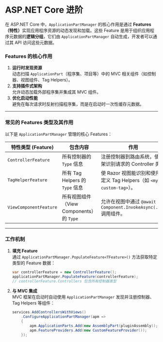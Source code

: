 # ASP.NET Core 进阶

在 ASP.NET Core 中，`ApplicationPartManager` 的核心作用是通过 ​**​Features（特性）​**​ 实现应用程序资源的动态发现和加载。这些 Feature 是用于组织应用程序元数据的​**​逻辑分组​**​，它们由 `ApplicationPartManager` 自动生成，开发者可以通过其 API 访问这些元数据。

### Features 的核心作用

1. ​**​运行时发现资源​**​  
    动态扫描 `ApplicationPart`（程序集、项目等）中的 MVC 相关组件（如控制器、视图组件、Tag Helpers）。
2. ​**​支持插件式架构​**​  
    允许动态加载外部程序集并集成其 MVC 组件。
3. ​**​优化启动性能​**​  
    避免在每次请求时反射扫描程序集，而是在启动时一次性缓存元数据。

---

### 常见的 Features 类型及其作用

以下是 `ApplicationPartManager` 管理的核心 Features：

| 特性类型 (Feature)             | 包含内容                            | 作用                                                    |
| -------------------------- | ------------------------------- | ----------------------------------------------------- |
| `ControllerFeature`        | 所有控制器的 `Type` 信息                | 注册控制器到路由系统，使框架识别请求的 Controller 类。                     |
| `TagHelperFeature`         | 所有 Tag Helpers 的 `Type` 信息      | 使 Razor 视图能识别和使用自定义 Tag Helpers（如 `<my-custom-tag>`）。 |
| `ViewComponentFeature`     | 所有视图组件（View Components）的 `Type` | 允许在视图中通过 `@await Component.InvokeAsync(...)` 调用组件。    |


---

### 工作机制

1. ​**​填充 Feature​**​  
    通过 `ApplicationPartManager.PopulateFeature<TFeature>()` 方法获取特定类型的 Feature 数据：
    
    ```cs
    var controllerFeature = new ControllerFeature();
    applicationPartManager.PopulateFeature(controllerFeature);
    // controllerFeature.Controllers 包含所有控制器类型
    ```
    
2. ​**​与 MVC 集成​**​  
    MVC 框架在启动时自动使用 `ApplicationPartManager` 发现并注册控制器、Tag Helpers 等组件：
    
    ```cs
    services.AddControllersWithViews()
        .ConfigureApplicationPartManager(apm =>
        {
            apm.ApplicationParts.Add(new AssemblyPart(pluginAssembly)); // 添加外部程序集
            apm.FeatureProviders.Add(new CustomFeatureProvider());       // 自定义发现逻辑
        });
    ```